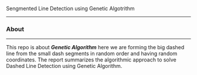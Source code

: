 Sengmented Line Detection using Genetic Algotrithm

-----------------------------

### About ###


-----------------------------


This repo is about ***Genetic Algorithm*** here we are forming the big dashed line from the small dash segments in random order and having random coordinates. The report summarizes the algorithmic approach to solve Dashed Line Detection using Genetic Algorithm. 